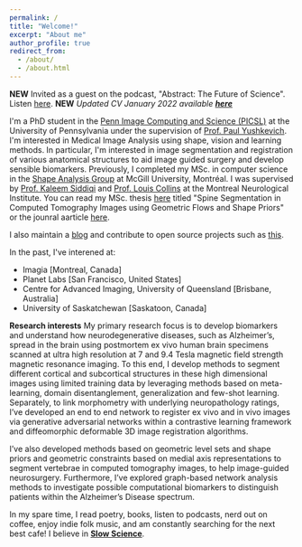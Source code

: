 ```yaml
---
permalink: /
title: "Welcome!"
excerpt: "About me"
author_profile: true
redirect_from: 
  - /about/
  - /about.html
---
```


**NEW** Invited as a guest on the podcast, "Abstract: The Future of Science". Listen [here](https://anchor.fm/abstractcast).
**NEW** *Updated CV January 2022 available [**here**](https://github.com/Pulkit-Khandelwal/pulkit-khandelwal.github.io/blob/master/Pulkit_Khandelwal_CV.pdf)*

I'm a PhD student in the [Penn Image Computing and Science (PICSL)](http://picsl.upenn.edu/) at the University of Pennsylvania under the supervision of [Prof. Paul Yushkevich](https://www.med.upenn.edu/apps/faculty/index.php/g275/p2693923). I'm interested in Medical Image Analysis using shape, vision and learning methods. In particular, I'm interested in image segmentation and registration of various anatomical structures to aid image guided surgery and develop sensible biomarkers. Previously, I completed my MSc. in computer science in the [Shape Analysis Group](http://www.cim.mcgill.ca/~shape/) at McGill University, Montréal. I was supervised by [Prof. Kaleem Siddiqi](http://www.cim.mcgill.ca/~siddiqi/) and [Prof. Louis Collins](http://nist.mni.mcgill.ca/) at the Montreal Neurological Institute. You can read my MSc. thesis [here](https://escholarship.mcgill.ca/concern/theses/4b29bb21t) titled "Spine Segmentation in Computed
Tomography Images using Geometric Flows and Shape Priors" or the jounral aarticle [here](https://www.frontiersin.org/articles/10.3389/fcomp.2021.592296/full).

I also maintain a [blog](https://pulkit-khandelwal.github.io/blog/) and contribute to open source projects such as [this](https://github.com/Pulkit-Khandelwal/Reinforcement-Learning-Notebooks).

In the past, I've interened at:
* Imagia [Montreal, Canada]
* Planet Labs [San Francisco, United States]
* Centre for Advanced Imaging, University of Queensland [Brisbane, Australia]
* University of Saskatchewan [Saskatoon, Canada]

**Research interests**
My primary research focus is to develop biomarkers and understand how neurodegenerative diseases, such as Alzheimer’s, spread in the brain using postmortem ex vivo human brain specimens scanned at ultra high resolution at 7 and 9.4 Tesla magnetic field strength magnetic resonance imaging. To this end, I develop methods to segment different cortical and subcortical structures in these high dimensional images using limited training data by leveraging methods based on meta-learning, domain disentanglement, generalization and few-shot learning. Separately, to link morphometry with underlying neuropathology ratings, I’ve developed an end to end network to register ex vivo and in vivo images via generative adversarial networks within a contrastive learning framework and diffeomorphic deformable 3D image registration algorithms.

I’ve also developed methods based on geometric level sets and shape priors and geometric constraints based on medial axis representations to segment vertebrae in computed tomography images, to help image-guided neurosurgery. Furthermore, I’ve explored graph-based network analysis methods to investigate possible computational biomarkers to distinguish patients within the Alzheimer’s Disease spectrum.


In my spare time, I read poetry, books, listen to podcasts, nerd out on coffee, enjoy indie folk music, and am constantly searching for the next best cafe!
I believe in [**Slow Science**](http://slow-science.org/).
